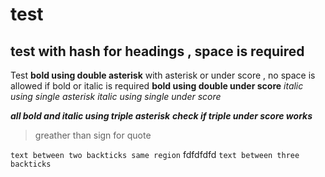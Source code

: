 # test
## test   with hash for headings , space is required
Test
**bold using double asterisk**   with asterisk or under score , no space is allowed if bold or italic is required
__bold using double under score__
*italic using single asterisk*
_italic using single under score_ 

***all bold and italic using triple asterisk***
___check if triple under score works___

> greather than sign for quote

`text between two backticks
same region`
fdfdfdfd
```text between three backticks```

